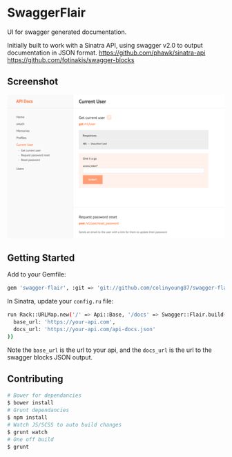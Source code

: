 # SwaggerFlair

UI for swagger generated documentation.

Initially built to work with a Sinatra API, using swagger v2.0 to output documentation in JSON format.
https://github.com/phawk/sinatra-api
https://github.com/fotinakis/swagger-blocks

## Screenshot
![screenshot](https://raw.githubusercontent.com/colinyoung87/swagger-flair/master/screenshot.png)

## Getting Started

Add to your Gemfile:
```sh
gem 'swagger-flair', :git => 'git://github.com/colinyoung87/swagger-flair.git'
```

In Sinatra, update your `config.ru` file:
```sh
run Rack::URLMap.new('/' => Api::Base, '/docs' => Swagger::Flair.build(
  base_url: 'https://your-api.com',
  docs_url: 'https://your-api.com/api-docs.json'
))
```

Note the `base_url` is the url to your api, and the `docs_url` is the url to the swagger blocks JSON output.

## Contributing

```sh
# Bower for dependancies
$ bower install
# Grunt dependancies
$ npm install
# Watch JS/SCSS to auto build changes
$ grunt watch
# One off build
$ grunt
```